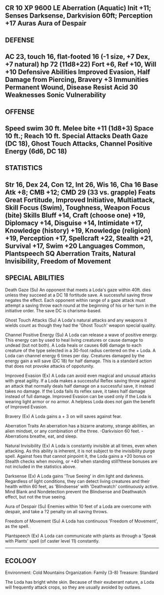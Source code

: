 
CR 10
XP 9600
LE Aberration (Aquatic)
Init +11; Senses Darksense, Darkvision 60ft; Perception +17
Auras Aura of Despair
------------------------------
DEFENSE
------------------------------
AC 23, touch 16, flat-footed 16 (-1 size, +7 Dex, +7 natural)
hp 72 (11d8+22)
Fort +6, Ref +10, Will +10
Defensive Abilities Improved Evasion, Half Damage from Piercing, Bravery +3
Immunities Permanent Wound, Disease Resist Acid 30 
Weaknesses Sonic Vulnerability
------------------------------
OFFENSE
------------------------------
Speed swim 30 ft.
Melee bite +11 (1d8+3) 
Space 10 ft.; Reach 10 ft.
Special Attacks Death Gaze (DC 18), Ghost Touch Attacks, Channel Positive Energy (6d6, DC 18)
------------------------------
STATISTICS
------------------------------
Str 16, Dex 24, Con 12, Int 26, Wis 16, Cha 16
Base Atk +8; CMB +12; CMD 29 (33 vs. grapple)
Feats Great Fortitude, Improved Initiative, Multiattack, Skill Focus (Swim), Toughness, Weapon Focus (bite)
Skills Bluff +14, Craft (choose one) +19, Diplomacy +14, Disguise +14, Intimidate +17, Knowledge (history) +19, Knowledge (religion) +19, Perception +17, Spellcraft +22, Stealth +21, Survival +17, Swim +20
Languages Common, Plantspeech
SQ Aberration Traits, Natural Invisibility, Freedom of Movement
------------------------------
SPECIAL ABILITIES
------------------------------
Death Gaze (Su) 
 An opponent that meets a Loda's gaze within 40ft. dies unless they succeed at a DC 18 fortitude save. A successful saving throw negates the effect. Each opponent within range of a gaze attack must attempt a saving throw each round at the beginning of his or her turn in the initiative order.  The save DC is charisma-based.

Ghost Touch Attacks (Su) 
 A Loda's natural attacks and any weapons it wields count as though they had the 'Ghost Touch' weapon special quality.

Channel Positive Energy (Su) 
 A Loda can release a wave of positive energy.  This energy can by used to heal living creatures or cause damage to undead (but not both).  A Loda heals or causes 6d6 damage to each creature of the type selected in a 30-foot radius centered on the + Loda.  A Loda can channel energy 6 times per day.  Creatures damaged by the energy gain a will save (DC 18) for half damage.  This is a standard action that does not provoke attacks of oppotunity.

Improved Evasion (Ex) 
A Loda can avoid even magical and unusual attacks with great agility. If a Loda makes a successful Reflex saving throw against an attack that normally deals half damage on a successful save, it instead takes no damage. If the Loda fails its reflex save, it takes half damage instead of full damage. Improved Evasion can be used only if the Loda is wearing light armor or no armor. A helpless Loda does not gain the benefit of Improved Evasion.

Bravery (Ex) 
A Loda gains a + 3 on will saves against fear.

Aberration Traits
An aberration has a bizarre anatomy, strange abilities, an alien mindset, or any combination of the three.
-Darkvision 60 feet.
-Aberrations breathe, eat, and sleep.

Natural Invisibility (Ex) 
 A Loda is constantly invisible at all times, even when attacking. As this ability is inherent, it is not subject to the invisibility purge spell. Against foes that cannot pinpoint it, the Loda gains a +20 bonus on Stealth checks when moving, or +40 when standing still?these bonuses are not included in the statistics above.

Darksense (Ex) 
 A Loda gains 'True Seeing' in dim light and darkness.  Regardless of light conditions, they can detect living creatures and their health within 60 feet, as 'Blindsense' with 'Deathwatch' continuously active.  Mind Blank and Nondetection prevent the Blindsense and Deathwatch effect, but not the true seeing.

Aura of Despair (Su) 
 Enemies within 10 feet of a Loda are overcome with despair, and take a ?2 penalty on all saving throws.

Freedom of Movement (Su) 
 A Loda has continuous 'Freedom of Movement', as the spell.

Plantspeech (Ex) 
 A Loda can communicate with plants as through a 'Speak with Plants' spell (of caster level 11) constantly.

------------------------------
ECOLOGY
------------------------------
Environment: Cold Mountains
Organization: Family (3-8)
Treasure: Standard

The Loda has bright white skin. Because of their exuberant nature, a Loda will frequently attack crops, so they are usually avoided by outlaws.
